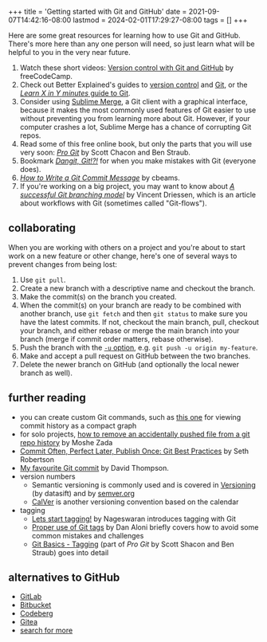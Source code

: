 +++
title = 'Getting started with Git and GitHub'
date = 2021-09-07T14:42:16-08:00
lastmod = 2024-02-01T17:29:27-08:00
tags = []
+++

Here are some great resources for learning how to use Git and GitHub. There's more here than any one person will need, so just learn what will be helpful to you in the very near future.

1. Watch these short videos: [Version control with Git and GitHub](https://www.youtube.com/playlist?list=PLWKjhJtqVAbkFiqHnNaxpOPhh9tSWMXIF) by freeCodeCamp.
2. Check out Better Explained's guides to [version control](https://betterexplained.com/articles/a-visual-guide-to-version-control/) and [Git](https://betterexplained.com/articles/aha-moments-when-learning-git/), or the [_Learn X in Y minutes_ guide to Git](https://learnxinyminutes.com/docs/git/).
3. Consider using [Sublime Merge](https://www.sublimemerge.com/), a Git client with a graphical interface, because it makes the most commonly used features of Git easier to use without preventing you from learning more about Git. However, if your computer crashes a lot, Sublime Merge has a chance of corrupting Git repos.
4. Read some of this free online book, but only the parts that you will use very soon: [_Pro Git_](https://git-scm.com/book/en/v2) by Scott Chacon and Ben Straub.
5. Bookmark [_Dangit, Git!?!_](https://dangitgit.com/en) for when you make mistakes with Git (everyone does).
6. [_How to Write a Git Commit Message_](https://cbea.ms/git-commit/) by cbeams.
7. If you're working on a big project, you may want to know about [_A successful Git branching model_](https://nvie.com/posts/a-successful-git-branching-model/) by Vincent Driessen, which is an article about workflows with Git (sometimes called "Git-flows").

## collaborating

When you are working with others on a project and you're about to start work on a new feature or other change, here's one of several ways to prevent changes from being lost:

1. Use `git pull`.
2. Create a new branch with a descriptive name and checkout the branch.
3. Make the commit(s) on the branch you created.
4. When the commit(s) on your branch are ready to be combined with another branch, use `git fetch` and then `git status` to make sure you have the latest commits. If not, checkout the main branch, pull, checkout your branch, and either rebase or merge the main branch into your branch (merge if commit order matters, rebase otherwise).
5. Push the branch with the [`-u` option](https://git-scm.com/docs/git-push#Documentation/git-push.txt--u), e.g. `git push -u origin my-feature`.
6. Make and accept a pull request on GitHub between the two branches.
7. Delete the newer branch on GitHub (and optionally the local newer branch as well).

## further reading

* you can create custom Git commands, such as [this one](https://stackoverflow.com/questions/1838873/visualizing-branch-topology-in-git/34467298#34467298) for viewing commit history as a compact graph
* for solo projects, [how to remove an accidentally pushed file from a git repo history](https://dev.to/moshe/remove-accidentally-pushed-file-from-a-git-repository-history-in-4-simple-steps-18cg) by Moshe Zada
* [Commit Often, Perfect Later, Publish Once: Git Best Practices](https://sethrobertson.github.io/GitBestPractices/) by Seth Robertson
* [My favourite Git commit](https://dhwthompson.com/2019/my-favourite-git-commit) by David Thompson.
* version numbers
    * Semantic versioning is commonly used and is covered in [Versioning](https://datasift.github.io/gitflow/Versioning.html) (by datasift) and by [semver.org](https://semver.org/)
    * [CalVer](https://calver.org/) is another versioning convention based on the calendar
* tagging
    * [Lets start tagging!](https://medium.com/@keshshen/lets-start-tagging-88c299b6b331) by Nageswaran introduces tagging with Git
    * [Proper use of Git tags](https://blog.aloni.org/posts/proper-use-of-git-tags/) by Dan Aloni briefly covers how to avoid some common mistakes and challenges
    * [Git Basics - Tagging](https://git-scm.com/book/en/v2/Git-Basics-Tagging) (part of _Pro Git_ by Scott Shacon and Ben Straub) goes into detail

## alternatives to GitHub

* [GitLab](https://about.gitlab.com/)
* [Bitbucket](https://bitbucket.org/product/)
* [Codeberg](https://codeberg.org/)
* [Gitea](https://gitea.io/en-us/)
* [search for more](https://duckduckgo.com/?t=ffab&q=github+alternatives&atb=v305-1&ia=web)
